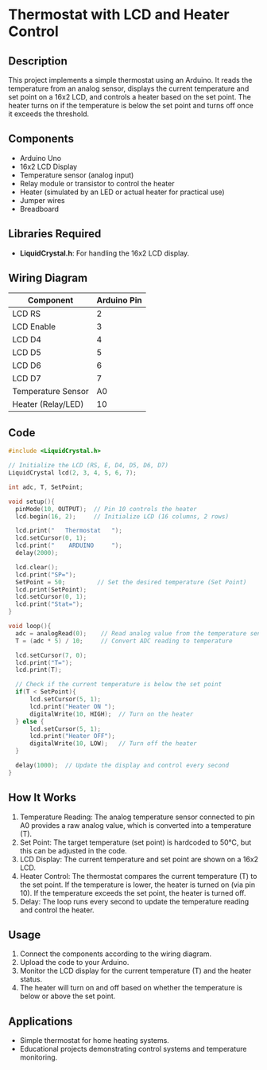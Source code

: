 # Thermostat with LCD and Heater Control

## Description

This project implements a simple thermostat using an Arduino. It reads the temperature from an analog sensor, displays the current temperature and set point on a 16x2 LCD, and controls a heater based on the set point. The heater turns on if the temperature is below the set point and turns off once it exceeds the threshold.

## Components

- Arduino Uno
- 16x2 LCD Display
- Temperature sensor (analog input)
- Relay module or transistor to control the heater
- Heater (simulated by an LED or actual heater for practical use)
- Jumper wires
- Breadboard

## Libraries Required

- **LiquidCrystal.h**: For handling the 16x2 LCD display.

## Wiring Diagram

| Component          | Arduino Pin |
| ------------------ | ----------- |
| LCD RS             | 2           |
| LCD Enable         | 3           |
| LCD D4             | 4           |
| LCD D5             | 5           |
| LCD D6             | 6           |
| LCD D7             | 7           |
| Temperature Sensor | A0          |
| Heater (Relay/LED) | 10          |

## Code

```cpp
#include <LiquidCrystal.h>

// Initialize the LCD (RS, E, D4, D5, D6, D7)
LiquidCrystal lcd(2, 3, 4, 5, 6, 7);

int adc, T, SetPoint;

void setup(){
  pinMode(10, OUTPUT);  // Pin 10 controls the heater
  lcd.begin(16, 2);     // Initialize LCD (16 columns, 2 rows)

  lcd.print("   Thermostat   ");
  lcd.setCursor(0, 1);
  lcd.print("    ARDUINO     ");
  delay(2000);

  lcd.clear();
  lcd.print("SP=");
  SetPoint = 50;         // Set the desired temperature (Set Point)
  lcd.print(SetPoint);
  lcd.setCursor(0, 1);
  lcd.print("Stat=");
}

void loop(){
  adc = analogRead(0);    // Read analog value from the temperature sensor
  T = (adc * 5) / 10;     // Convert ADC reading to temperature

  lcd.setCursor(7, 0);
  lcd.print("T=");
  lcd.print(T);

  // Check if the current temperature is below the set point
  if(T < SetPoint){
      lcd.setCursor(5, 1);
      lcd.print("Heater ON ");
      digitalWrite(10, HIGH);  // Turn on the heater
  } else {
      lcd.setCursor(5, 1);
      lcd.print("Heater OFF");
      digitalWrite(10, LOW);   // Turn off the heater
  }

  delay(1000);  // Update the display and control every second
}
```

## How It Works

1. Temperature Reading: The analog temperature sensor connected to pin A0 provides a raw analog value, which is converted into a temperature (T).
2. Set Point: The target temperature (set point) is hardcoded to 50°C, but this can be adjusted in the code.
3. LCD Display: The current temperature and set point are shown on a 16x2 LCD.
4. Heater Control: The thermostat compares the current temperature (T) to the set point. If the temperature is lower, the heater is turned on (via pin 10). If the temperature exceeds the set point, the heater is turned off.
5. Delay: The loop runs every second to update the temperature reading and control the heater.

## Usage

1. Connect the components according to the wiring diagram.
2. Upload the code to your Arduino.
3. Monitor the LCD display for the current temperature (T) and the heater status.
4. The heater will turn on and off based on whether the temperature is below or above the set point.

## Applications

- Simple thermostat for home heating systems.
- Educational projects demonstrating control systems and temperature monitoring.
